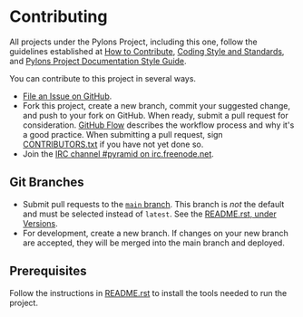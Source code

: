 # Contributing

All projects under the Pylons Project, including this one, follow the guidelines established at [How to Contribute](https://pylonsproject.org/community-how-to-contribute.html), [Coding Style and Standards](https://pylonsproject.org/community-coding-style-standards.html), and [Pylons Project Documentation Style Guide](https://docs.pylonsproject.org/projects/docs-style-guide/).

You can contribute to this project in several ways.

*   [File an Issue on GitHub](https://github.com/Pylons/pyramid-cookiecutter-starter/issues).
*   Fork this project, create a new branch, commit your suggested change, and push to your fork on GitHub.
    When ready, submit a pull request for consideration.
    [GitHub Flow](https://guides.github.com/introduction/flow/index.html) describes the workflow process and why it's a good practice.
    When submitting a pull request, sign [CONTRIBUTORS.txt](https://github.com/Pylons/pyramid-cookiecutter-starter/blob/main/CONTRIBUTORS.txt) if you have not yet done so.
*   Join the [IRC channel #pyramid on irc.freenode.net](https://webchat.freenode.net/?channels=pyramid).

## Git Branches

*   Submit pull requests to the [`main` branch](https://github.com/Pylons/pyramid-cookiecutter-starter/tree/main).
    This branch is *not* the default and must be selected instead of `latest`.
    See the [README.rst, under Versions](https://github.com/Pylons/pyramid-cookiecutter-starter/#versions).
*   For development, create a new branch.
    If changes on your new branch are accepted, they will be merged into the main branch and deployed.

## Prerequisites

Follow the instructions in [README.rst](https://github.com/Pylons/pyramid-cookiecutter-starter) to install the tools needed to run the project.
